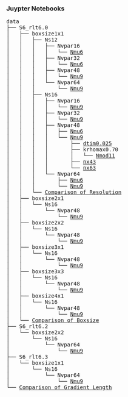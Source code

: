 ### Juypter Notebooks

<pre>
data
├── S6_rlt6.0
│   ├── boxsize1x1
│   │   ├── Ns12
│   │   │   ├── Nvpar16
│   │   │   │   └── <a href="/data/S6_rlt6.0/boxsize1x1/Ns12/Nvpar16/Nmu6/eval.ipynb">Nmu6</a>
│   │   │   ├── Nvpar32
│   │   │   │   └── <a href="/data/S6_rlt6.0/boxsize1x1/Ns12/Nvpar32/Nmu6/eval.ipynb">Nmu6</a>
│   │   │   ├── Nvpar48
│   │   │   │   └── <a href="/data/S6_rlt6.0/boxsize1x1/Ns12/Nvpar48/Nmu9/eval.ipynb">Nmu9</a>
│   │   │   └── Nvpar64
│   │   │       └── <a href="/data/S6_rlt6.0/boxsize1x1/Ns12/Nvpar64/Nmu9/eval.ipynb">Nmu9</a>
│   │   ├── Ns16
│   │   │   ├── Nvpar16
│   │   │   │   └── <a href="/data/S6_rlt6.0/boxsize1x1/Ns16/Nvpar16/Nmu9/eval.ipynb">Nmu9</a>
│   │   │   ├── Nvpar32
│   │   │   │   └── <a href="/data/S6_rlt6.0/boxsize1x1/Ns16/Nvpar32/Nmu9/eval.ipynb">Nmu9</a>
│   │   │   ├── Nvpar48
│   │   │   │   ├── <a href="/data/S6_rlt6.0/boxsize1x1/Ns16/Nvpar48/Nmu6/eval.ipynb">Nmu6</a>
│   │   │   │   └── <a href="/data/S6_rlt6.0/boxsize1x1/Ns16/Nvpar48/Nmu9/eval.ipynb">Nmu9</a>
│   │   │   │       ├── <a href="/data/S6_rlt6.0/boxsize1x1/Ns16/Nvpar48/Nmu9/dtim0.025/eval.ipynb">dtim0.025</a>
│   │   │   │       ├── krhomax0.70
│   │   │   │       │   └── <a href="/data/S6_rlt6.0/boxsize1x1/Ns16/Nvpar48/Nmu9/krhomax0.70/Nmod11/eval.ipynb">Nmod11</a>
│   │   │   │       ├── <a href="/data/S6_rlt6.0/boxsize1x1/Ns16/Nvpar48/Nmu9/nx43/eval.ipynb">nx43</a>
│   │   │   │       └── <a href="/data/S6_rlt6.0/boxsize1x1/Ns16/Nvpar48/Nmu9/nx63/eval.ipynb">nx63</a>
│   │   │   └── Nvpar64
│   │   │       ├── <a href="/data/S6_rlt6.0/boxsize1x1/Ns16/Nvpar64/Nmu6/eval.ipynb">Nmu6</a>
│   │   │       └── <a href="/data/S6_rlt6.0/boxsize1x1/Ns16/Nvpar64/Nmu9/eval.ipynb">Nmu9</a>
│   │   └── <a href="/data/S6_rlt6.0/boxsize1x1/compare_resolution.ipynb">Comparison of Resolution</a>
│   ├── boxsize2x1
│   │   └── Ns16
│   │       └── Nvpar48
│   │           └── <a href="/data/S6_rlt6.0/boxsize2x1/Ns16/Nvpar48/Nmu9/eval.ipynb">Nmu9</a>
│   ├── boxsize2x2
│   │   └── Ns16
│   │       └── Nvpar48
│   │           └── <a href="/data/S6_rlt6.0/boxsize2x2/Ns16/Nvpar48/Nmu9/eval.ipynb">Nmu9</a>
│   ├── boxsize3x1
│   │   └── Ns16
│   │       └── Nvpar48
│   │           └── <a href="/data/S6_rlt6.0/boxsize3x1/Ns16/Nvpar48/Nmu9/eval.ipynb">Nmu9</a>
│   ├── boxsize3x3
│   │   └── Ns16
│   │       └── Nvpar48
│   │           └── <a href="/data/S6_rlt6.0/boxsize3x3/Ns16/Nvpar48/Nmu9/eval.ipynb">Nmu9</a>
│   ├── boxsize4x1
│   │   └── Ns16
│   │       └── Nvpar48
│   │           └── <a href="/data/S6_rlt6.0/boxsize4x1/Ns16/Nvpar48/Nmu9/eval.ipynb">Nmu9</a>
│   └── <a href="/data/S6_rlt6.0/compare_boxsize.ipynb">Comparison of Boxsize</a>
├── S6_rlt6.2
│   └── boxsize2x2
│       └── Ns16
│           └── Nvpar64
│               └── <a href="/data/S6_rlt6.2/boxsize2x2/Ns16/Nvpar64/Nmu9/eval.ipynb">Nmu9</a>
├── S6_rlt6.3
│   └── boxsize1x1
│       └── Ns16
│           └── Nvpar64
│               └── <a href="/data/S6_rlt6.3/boxsize1x1/Ns16/Nvpar64/Nmu9/eval.ipynb">Nmu9</a>
└── <a href="/data/compare_gradient_length.ipynb">Comparison of Gradient Length</a>
</pre>
